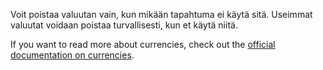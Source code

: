 Voit poistaa valuutan vain, kun mikään tapahtuma ei käytä sitä. Useimmat valuutat voidaan poistaa turvallisesti, kun et käytä niitä.

If you want to read more about currencies, check out the [official documentation on currencies](https://docs.firefly-iii.org/concepts/currencies).